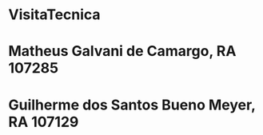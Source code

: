 # VisitaTecnica

# Matheus Galvani de Camargo, RA 107285
# Guilherme dos Santos Bueno Meyer, RA 107129
